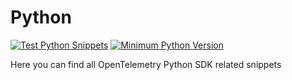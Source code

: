 # Python

[![Test Python Snippets](https://github.com/emdneto/opentelemetry-by-example/actions/workflows/python.yml/badge.svg)](https://github.com/emdneto/opentelemetry-by-example/actions/workflows/python.yml)
[![Minimum Python Version](https://img.shields.io/badge/python-3.13-blue.svg)](https://www.python.org/downloads/)

Here you can find all OpenTelemetry Python SDK related snippets
